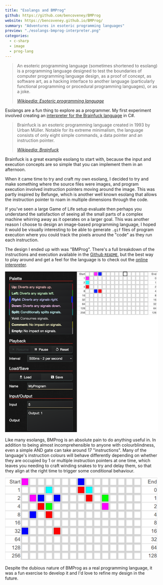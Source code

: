 ```yaml
---
title: "Esolangs and BMProg"
github: https://github.com/bencoveney/BMProg
website: https://bencoveney.github.io/BMProg/
summary: "Adventures in esoteric programming languages"
preview: "./esolangs-bmprog-interpreter.png"
categories:
  - c-sharp
  - image
  - prog-lang
---
```


> An esoteric programming language (sometimes shortened to esolang) is a programming language designed to test the boundaries of computer programming language design, as a proof of concept, as software art, as a hacking interface to another language (particularly functional programming or procedural programming languages), or as a joke.
>
> _[Wikipedia: Esoteric programming language](https://en.wikipedia.org/wiki/Esoteric_programming_language)_

Esolangs are a fun thing to explore as a programmer. My first experiment involved creating an [interpreter for the Brainfuck language](https://github.com/bencoveney/BFInterpreter) in C#.

> Brainfuck is an esoteric programming language created in 1993 by Urban Müller.
> Notable for its extreme minimalism, the language consists of only eight simple commands, a data pointer and an instruction pointer.
>
> _[Wikipedia: Brainfuck](https://en.wikipedia.org/wiki/Brainfuck)_

Brainfuck is a great example esolang to start with, because the input and execution concepts are so simple that you can implement them in an afternoon.

When it came time to try and craft my own esolang, I decided to try and make something where the source files were images, and program execution involved instruction pointers moving around the image. This was partly inspired by Befunge, which is another well known esolang that allows the instruction pointer to roam in multiple dimensions through the code.

If you've seen a large Game of Life setup evaluate then perhaps you understand the satisfaction of seeing all the small parts of a complex machine whirring away as it operates on a larger goal. This was another reason I choose to design an image-based programming language, I hoped it would be visually interesting to be able to generate `.gif` files of program execution where you could track the pixels around the "code" as they run each instruction.

The design I ended up with was "BMProg". There's a full breakdown of the instructions and execution available in the [Github `README`](https://github.com/bencoveney/BMProg), but the best way to play around and get a feel for the language is to check out the [online interpreter](https://bencoveney.github.io/BMProg/).

![BMProg Interpreter](./esolangs-bmprog-interpreter.png "BMProg's (almost complete) Interpreter")

Like many esolangs, BMProg is an absolute pain to do anything useful in. In addition to being almost incomprehensible to anyone with colourblindness, even a simple AND gate can take around 17 "instructions". Many of the language's instruction colours will behave differently depending on whether they are occupied by 1 or multiple instruction pointers at one time, which leaves you needing to craft winding snakes to try and delay them, so that they align at the right time to trigger some conditional behaviour.

![BMProg AND Gate](./esolangs-bmprog-and-gate.png 'A "simple" AND gate in BMProg')

Despite the dubious nature of BMProg as a real programming language, it was a fun exercise to develop it and I'd love to refine my design in the future.
